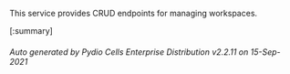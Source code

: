 






This service provides CRUD endpoints for managing workspaces.

[:summary]

###### Auto generated by Pydio Cells Enterprise Distribution v2.2.11 on 15-Sep-2021
